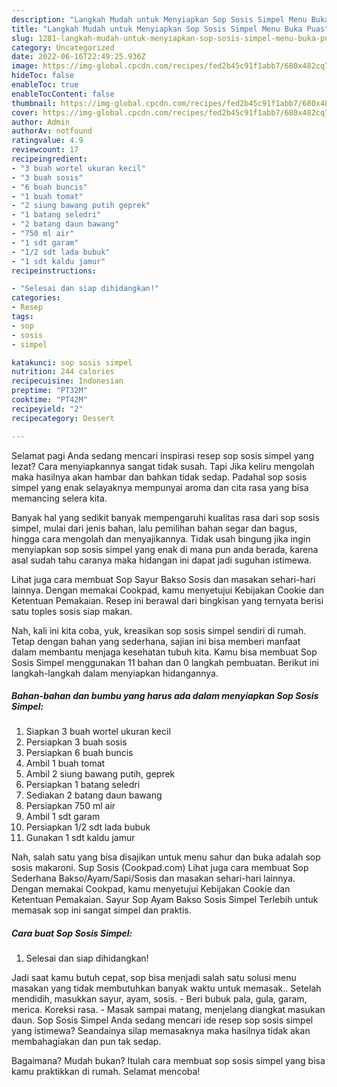 ```yaml
---
description: "Langkah Mudah untuk Menyiapkan Sop Sosis Simpel Menu Buka Puas"
title: "Langkah Mudah untuk Menyiapkan Sop Sosis Simpel Menu Buka Puas"
slug: 1281-langkah-mudah-untuk-menyiapkan-sop-sosis-simpel-menu-buka-puas
category: Uncategorized
date: 2022-06-16T22:49:25.936Z
image: https://img-global.cpcdn.com/recipes/fed2b45c91f1abb7/680x482cq70/sop-sosis-simpel-foto-resep-utama.jpg
hideToc: false
enableToc: true
enableTocContent: false
thumbnail: https://img-global.cpcdn.com/recipes/fed2b45c91f1abb7/680x482cq70/sop-sosis-simpel-foto-resep-utama.jpg
cover: https://img-global.cpcdn.com/recipes/fed2b45c91f1abb7/680x482cq70/sop-sosis-simpel-foto-resep-utama.jpg
author: Admin
authorAv: notfound
ratingvalue: 4.9
reviewcount: 17
recipeingredient:
- "3 buah wortel ukuran kecil"
- "3 buah sosis"
- "6 buah buncis"
- "1 buah tomat"
- "2 siung bawang putih geprek"
- "1 batang seledri"
- "2 batang daun bawang"
- "750 ml air"
- "1 sdt garam"
- "1/2 sdt lada bubuk"
- "1 sdt kaldu jamur"
recipeinstructions:

- "Selesai dan siap dihidangkan!"
categories:
- Resep
tags:
- sop
- sosis
- simpel

katakunci: sop sosis simpel 
nutrition: 244 calories
recipecuisine: Indonesian
preptime: "PT32M"
cooktime: "PT42M"
recipeyield: "2"
recipecategory: Dessert

---
```



Selamat pagi Anda sedang mencari inspirasi resep sop sosis simpel yang lezat? Cara menyiapkannya sangat tidak susah. Tapi Jika keliru mengolah maka hasilnya akan hambar dan bahkan tidak sedap. Padahal sop sosis simpel yang enak selayaknya mempunyai aroma dan cita rasa yang bisa memancing selera kita.


Banyak hal yang sedikit banyak mempengaruhi kualitas rasa dari sop sosis simpel, mulai dari jenis bahan, lalu pemilihan bahan segar dan bagus, hingga cara mengolah dan menyajikannya. Tidak usah bingung jika ingin menyiapkan sop sosis simpel yang enak di mana pun anda berada, karena asal sudah tahu caranya maka hidangan ini dapat jadi suguhan istimewa.

Lihat juga cara membuat Sop Sayur Bakso Sosis dan masakan sehari-hari lainnya. Dengan memakai Cookpad, kamu menyetujui Kebijakan Cookie dan Ketentuan Pemakaian. Resep ini berawal dari bingkisan yang ternyata berisi satu toples sosis siap makan.


Nah, kali ini kita coba, yuk, kreasikan sop sosis simpel sendiri di rumah. Tetap dengan bahan yang sederhana, sajian ini bisa memberi manfaat dalam membantu menjaga kesehatan tubuh kita. Kamu bisa membuat Sop Sosis Simpel menggunakan 11 bahan dan 0 langkah pembuatan. Berikut ini langkah-langkah dalam menyiapkan hidangannya.

<!--inarticleads1-->

##### Bahan-bahan dan bumbu yang harus ada dalam menyiapkan Sop Sosis Simpel:

1. Siapkan 3 buah wortel ukuran kecil
1. Persiapkan 3 buah sosis
1. Persiapkan 6 buah buncis
1. Ambil 1 buah tomat
1. Ambil 2 siung bawang putih, geprek
1. Persiapkan 1 batang seledri
1. Sediakan 2 batang daun bawang
1. Persiapkan 750 ml air
1. Ambil 1 sdt garam
1. Persiapkan 1/2 sdt lada bubuk
1. Gunakan 1 sdt kaldu jamur


Nah, salah satu yang bisa disajikan untuk menu sahur dan buka adalah sop sosis makaroni. Sup Sosis (Cookpad.com) Lihat juga cara membuat Sop Sederhana Bakso/Ayam/Sapi/Sosis dan masakan sehari-hari lainnya. Dengan memakai Cookpad, kamu menyetujui Kebijakan Cookie dan Ketentuan Pemakaian. Sayur Sop Ayam Bakso Sosis Simpel Terlebih untuk memasak sop ini sangat simpel dan praktis. 

<!--inarticleads2-->

##### Cara buat Sop Sosis Simpel:


1. Selesai dan siap dihidangkan!

Jadi saat kamu butuh cepat, sop bisa menjadi salah satu solusi menu masakan yang tidak membutuhkan banyak waktu untuk memasak.. Setelah mendidih, masukkan sayur, ayam, sosis. - Beri bubuk pala, gula, garam, merica. Koreksi rasa. - Masak sampai matang, menjelang diangkat masukan daun. Sop Sosis Simpel Anda sedang mencari ide resep sop sosis simpel yang istimewa? Seandainya silap memasaknya maka hasilnya tidak akan membahagiakan dan pun tak sedap. 

Bagaimana? Mudah bukan? Itulah cara membuat sop sosis simpel yang bisa kamu praktikkan di rumah. Selamat mencoba!
